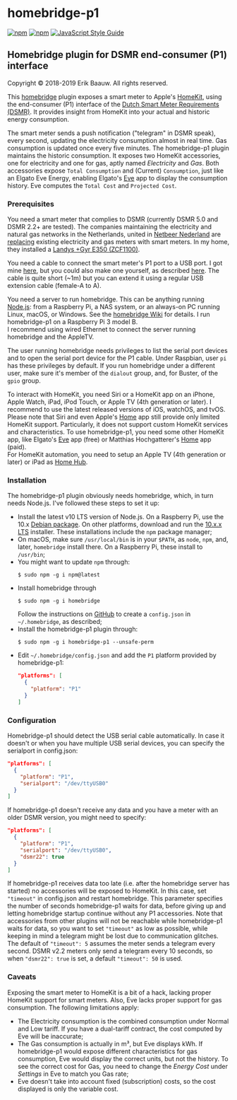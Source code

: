 # homebridge-p1
[![npm](https://img.shields.io/npm/dt/homebridge-p1.svg)](https://www.npmjs.com/package/homebridge-p1) [![npm](https://img.shields.io/npm/v/homebridge-p1.svg)](https://www.npmjs.com/package/homebridge-p1)
[![JavaScript Style Guide](https://img.shields.io/badge/code_style-standard-brightgreen.svg)](https://standardjs.com)

## Homebridge plugin for DSMR end-consumer (P1) interface
Copyright © 2018-2019 Erik Baauw. All rights reserved.

This [homebridge](https://github.com/nfarina/homebridge) plugin exposes a smart meter to Apple's [HomeKit](http://www.apple.com/ios/home/), using the end-consumer (P1) interface of the [Dutch Smart Meter Requirements (DSMR)](https://www.netbeheernederland.nl/_upload/Files/Slimme_meter_15_a727fce1f1.pdf).  It provides insight from HomeKit into your actual and historic energy consumption.

The smart meter sends a push notification ("telegram" in DSMR speak), every second, updating the electricity consumption almost in real time.  Gas consumption is updated once every five minutes.  The homebridge-p1 plugin maintains the historic consumption.  It exposes two HomeKit accessories, one for electricity and one for gas, aptly named _Electricity_ and _Gas_.  Both accessories expose `Total Consumption` and (Current) `Consumption`, just like an Elgato Eve Energy, enabling Elgato's [Eve](https://www.elgato.com/en/eve/eve-app) app to display the consumption history.  Eve computes the `Total Cost` and `Projected Cost`.

### Prerequisites
You need a smart meter that complies to DSMR (currently DSMR 5.0 and DSMR 2.2+ are tested).  The companies maintaining the electricity and natural gas networks in the Netherlands, united in [Netbeer Nederland](https://www.netbeheernederland.nl) are [replacing](https://www.onsenergie.net/slimme-meter/) existing electricity and gas meters with smart meters.  In my home, they installed a [Landys +Gyr E350 (ZCF1100)](https://www.landisgyr.eu/product/landisgyr-e350-electricity-meter-new-generation/).

You need a cable to connect the smart meter's P1 port to a USB port.  I got mine [here](https://www.sossolutions.nl/slimme-meter-kabel), but you could also make one yourself, as described [here](http://gejanssen.com/howto/Slimme-meter-uitlezen/).  The cable is quite short (~1m) but you can extend it using a regular USB extension cable (female-A to A).

You need a server to run homebridge.  This can be anything running [Node.js](https://nodejs.org): from a Raspberry Pi, a NAS system, or an always-on PC running Linux, macOS, or Windows.  See the [homebridge Wiki](https://github.com/nfarina/homebridge/wiki) for details.  I run homebridge-p1 on a Raspberry Pi 3 model B.  
I recommend using wired Ethernet to connect the server running homebridge and the AppleTV.

The user running homebridge needs privileges to list the serial port devices and to open the serial port device for the P1 cable.
Under Raspbian, user `pi` has these privileges by default.
If you run homebridge under a different user, make sure it's member of the `dialout` group, and, for Buster, of the `gpio` group.

To interact with HomeKit, you need Siri or a HomeKit app on an iPhone, Apple Watch, iPad, iPod Touch, or Apple TV (4th generation or later).  I recommend to use the latest released versions of iOS, watchOS, and tvOS.  
Please note that Siri and even Apple's [Home](https://support.apple.com/en-us/HT204893) app still provide only limited HomeKit support.  Particularly, it does not support custom HomeKit services and characteristics.  To use homebridge-p1, you need some other HomeKit app, like Elgato's [Eve](https://www.elgato.com/en/eve/eve-app) app (free) or Matthias Hochgatterer's [Home](http://selfcoded.com/home/) app (paid).  
For HomeKit automation, you need to setup an Apple TV (4th generation or later) or iPad as [Home Hub](https://support.apple.com/en-us/HT207057).

### Installation
The homebridge-p1 plugin obviously needs homebridge, which, in turn needs Node.js.  I've followed these steps to set it up:
- Install the latest v10 LTS version of Node.js.  On a Raspberry Pi, use the 10.x [Debian package](https://nodejs.org/en/download/package-manager/#debian-and-ubuntu-based-linux-distributions). On other platforms, download and run the [10.x.x LTS](https://nodejs.org) installer.  These installations include the `npm` package manager;
- On macOS, make sure `/usr/local/bin` is in your `$PATH`, as `node`, `npm`, and, later, `homebridge` install there.  On a Raspberry Pi, these install to `/usr/bin`;
- You might want to update `npm` through:
  ```
  $ sudo npm -g i npm@latest
  ```
- Install homebridge through
  ```
  $ sudo npm -g i homebridge
  ```
  Follow the instructions on [GitHub](https://github.com/nfarina/homebridge#installation) to create a `config.json` in `~/.homebridge`, as described;
- Install the homebridge-p1 plugin through:
  ```
  $ sudo npm -g i homebridge-p1 --unsafe-perm
  ```
- Edit `~/.homebridge/config.json` and add the `P1` platform provided by homebridge-p1:
  ```json
  "platforms": [
    {
      "platform": "P1"
    }
  ]
  ```

### Configuration
Homebridge-p1 should detect the USB serial cable automatically.  In case it doesn't or when you have multiple USB serial devices, you can specify the serialport in config.json:
```json
"platforms": [
  {
    "platform": "P1",
    "serialport": "/dev/ttyUSB0"
  }
]
```
If homebridge-p1 doesn't receive any data and you have a meter with an older DSMR version, you might need to specify:
```json
"platforms": [
  {
    "platform": "P1",
    "serialport": "/dev/ttyUSB0",
    "dsmr22": true
  }
]
```
If homebridge-p1 receives data too late (i.e. after the homebridge server has started) no accessories will be exposed to HomeKit.  In this case, set `"timeout"` in config.json and restart homebridge.  This parameter specifies the number of seconds homebridge-p1 waits for data, before giving up and letting homebridge startup continue without any P1 accessories.  Note that accessories from other plugins will not be reachable while homebridge-p1 waits for data, so you want to set `"timeout"` as low as possible, while keeping in mind a telegram might be lost due to communication glitches.  The default of `"timeout": 5` assumes the meter sends a telegram every second.  DSMR v2.2 meters only send a telegram every 10 seconds, so when `"dsmr22": true` is set, a default `"timeout": 50` is used.

### Caveats
Exposing the smart meter to HomeKit is a bit of a hack, lacking proper HomeKit support for smart meters.  Also, Eve lacks proper support for gas consumption.  The following limitations apply:
- The Electricity consumption is the combined consumption under Normal and Low tariff.  If you have a dual-tariff contract, the cost computed by Eve will be inaccurate;
- The Gas consumption is actually in m³, but Eve displays kWh.  If homebridge-p1 would expose different characteristics for gas consumption, Eve would display the correct units, but not the history.  To see the correct cost for Gas, you need to change the _Energy Cost_ under _Settings_ in Eve to match you Gas rate;
- Eve doesn't take into account fixed (subscription) costs, so the cost displayed is only the variable cost.
